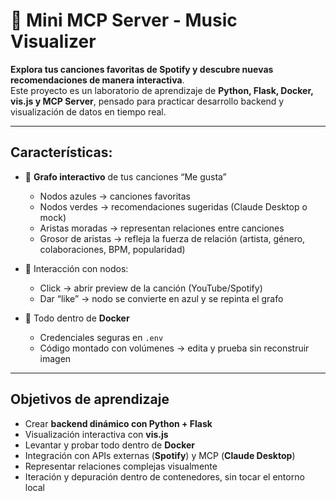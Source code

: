 # 🎵 Mini MCP Server - Music Visualizer

**Explora tus canciones favoritas de Spotify y descubre nuevas recomendaciones de manera interactiva**.  
Este proyecto es un laboratorio de aprendizaje de **Python, Flask, Docker, vis.js y MCP Server**, pensado para practicar desarrollo backend y visualización de datos en tiempo real.

---

## Características:

- 🎨 **Grafo interactivo** de tus canciones “Me gusta”  
  - Nodos azules → canciones favoritas  
  - Nodos verdes → recomendaciones sugeridas (Claude Desktop o mock)  
  - Aristas moradas → representan relaciones entre canciones  
  - Grosor de aristas → refleja la fuerza de relación (artista, género, colaboraciones, BPM, popularidad)

- 🔗 Interacción con nodos:  
  - Click → abrir preview de la canción (YouTube/Spotify)  
  - Dar “like” → nodo se convierte en azul y se repinta el grafo

- 🐳 Todo dentro de **Docker**  
  - Credenciales seguras en `.env`  
  - Código montado con volúmenes → edita y prueba sin reconstruir imagen

---

## Objetivos de aprendizaje

- Crear **backend dinámico con Python + Flask**  
- Visualización interactiva con **vis.js**  
- Levantar y probar todo dentro de **Docker**  
- Integración con APIs externas (**Spotify**) y MCP (**Claude Desktop**)  
- Representar relaciones complejas visualmente  
- Iteración y depuración dentro de contenedores, sin tocar el entorno local


